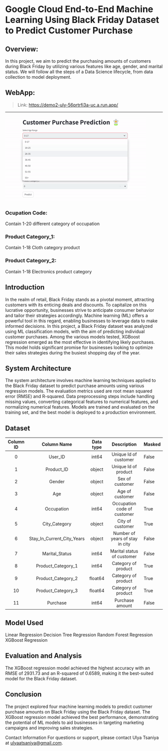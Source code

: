 # Google Cloud End-to-End Machine Learning Using Black Friday Dataset to Predict Customer Purchase

## Overview:
In this project, we aim to predict the purchasing amounts of customers during Black Friday by utilizing various features like age, gender, and marital status. We will follow all the steps of a Data Science lifecycle, from data collection to model deployment.
  
## WebApp: 
> Link: https://demo2-uly-56prtrfi3a-uc.a.run.app/
----
![](WebApp.gif)

### Ocupation Code:
Contain 1-20 different category of occupation
### Product Category_1:
Contain 1-18 Cloth category product
### Product Category_2:
Contain 1-18 Electronics product category

## Introduction
In the realm of retail, Black Friday stands as a pivotal moment, attracting customers with its enticing deals and discounts. To capitalize on this lucrative opportunity, businesses strive to anticipate consumer behavior and tailor their strategies accordingly. Machine learning (ML) offers a powerful tool in this regard, enabling businesses to leverage data to make informed decisions. In this project, a Black Friday dataset was analyzed using ML classification models, with the aim of predicting individual customer purchases. Among the various models tested, XGBoost regression emerged as the most effective in identifying likely purchases. This model holds significant promise for businesses looking to optimize their sales strategies during the busiest shopping day of the year.

## System Architecture
The system architecture involves machine learning techniques applied to the Black Friday dataset to predict purchase amounts using various regression models. The evaluation metrics used are root mean squared error (RMSE) and R-squared. Data preprocessing steps include handling missing values, converting categorical features to numerical features, and normalizing numerical features. Models are trained and evaluated on the training set, and the best model is deployed to a production environment.

## Dataset 
| Column ID |         Column Name        | Data type |           Description           | Masked |
|:---------:|:--------------------------:|:---------:|:-------------------------------:|--------|
|     0     |           User_ID          |   int64   |      Unique Id of customer      | False  |
|     1     |         Product_ID         |   object  |       Unique Id of product      | False  |
|     2     |           Gender           |   object  |         Sex of customer         | False  |
|     3     |             Age            |   object  |         Age of customer         | False  |
|     4     |         Occupation         |   int64   |   Occupation code of customer   | True   |
|     5     |        City_Category       |   object  |         City of customer        | True   |
|     6     | Stay_In_Current_City_Years |   object  | Number of years of stay in city | False  |
|     7     |       Marital_Status       |   int64   |    Marital status of customer   | False  |
|     8     |     Product_Category_1     |   int64   |       Category of product       | True   |
|     9     |     Product_Category_2     |  float64  |       Category of product       | True   |
|     10    |     Product_Category_3     |  float64  |       Category of product       | True   |
|     11    |          Purchase          |   int64   |         Purchase amount         | False  |

## Model Used
Linear Regression
Decision Tree Regression
Random Forest Regression
XGBoost Regression

## Evaluation and Analysis 
The XGBoost regression model achieved the highest accuracy with an RMSE of 2931.73 and an R-squared of 0.6589, making it the best-suited model for the Black Friday dataset.

## Conclusion
The project explored four machine learning models to predict customer purchase amounts on Black Friday using the Black Friday dataset. The XGBoost regression model achieved the best performance, demonstrating the potential of ML models to aid businesses in targeting marketing campaigns and improving sales strategies.

Contact Information
For questions or support, please contact Ulya Tsaniya at ulyaatsaniya@gmail.com.

